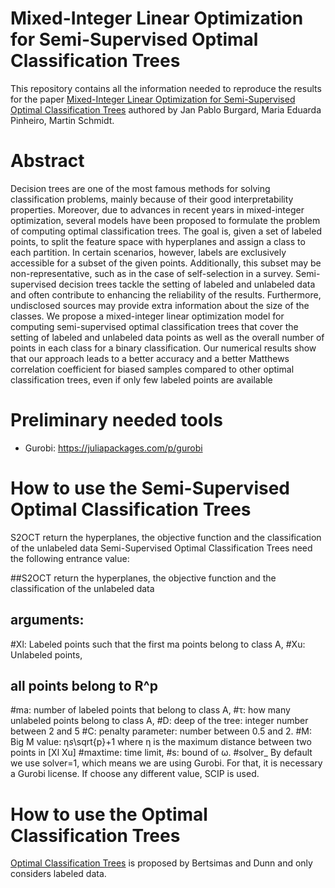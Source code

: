 # Mixed-Integer Linear Optimization for Semi-Supervised Optimal Classification Trees

This repository contains all the information needed to reproduce the results for the paper [Mixed-Integer Linear Optimization for Semi-Supervised Optimal Classification Trees](https://arxiv.org/abs/2401.09848) authored by Jan Pablo Burgard, Maria Eduarda Pinheiro, Martin Schmidt.

# Abstract
Decision trees are one of the most famous methods for solving classification problems, mainly because of their good interpretability properties. Moreover, due to advances in recent years in mixed-integer optimization, several models have been proposed to formulate the problem of computing optimal classification trees. The goal is, given a set of labeled points, to split the feature space  with hyperplanes and assign a class to each partition. In certain scenarios, however, labels are exclusively accessible for a subset of the given points. Additionally, this subset may be non-representative, such as in the case of self-selection in a survey. Semi-supervised decision trees tackle the setting of labeled and unlabeled data and often contribute to enhancing the reliability of the results. Furthermore, undisclosed sources may provide extra information about the size of the classes. We propose a mixed-integer linear optimization model for computing semi-supervised optimal classification trees that cover the setting of labeled and unlabeled data points as well as the overall number of points in each class for a binary classification. Our numerical results show that our approach leads to a better accuracy and a better Matthews correlation coefficient for biased samples compared to other optimal classification trees, even if only few labeled points are available

# Preliminary needed tools

- Gurobi: https://juliapackages.com/p/gurobi


# How to use the Semi-Supervised Optimal Classification Trees
S2OCT return the hyperplanes, the objective function and the classification of the unlabeled data
  Semi-Supervised Optimal Classification Trees need the following entrance value:
  

##S2OCT return the hyperplanes, the objective function and the classification of the unlabeled data

## arguments:
#Xl: Labeled points such that the first ma points belong to class A,
#Xu: Unlabeled points,
## all points belong to R^p
#ma: number of labeled points that belong to class A,
#τ: how many unlabeled points belong to class A,
#D: deep of the tree: integer number between 2 and 5
#C: penalty parameter:  number between 0.5 and 2.
#M: Big M value: η*s*\sqrt{p}+1 where η is the maximum distance between two points in [Xl Xu]
#maxtime: time limit,
#s: bound of ω.
#solver_ By default we use solver=1, which means we are using Gurobi. For that, it is necessary a Gurobi license. If choose any different value, SCIP is used.
 
# How to use the Optimal Classification Trees
 [Optimal Classification Trees](https://link.springer.com/article/10.1007/s10994-017-5633-9) is proposed by Bertsimas and Dunn and only considers labeled data.

